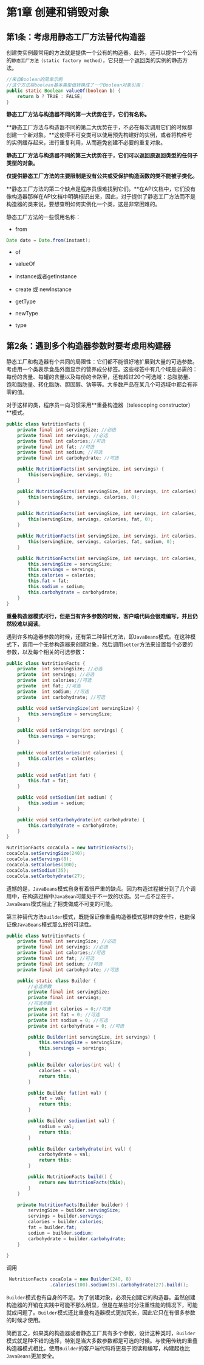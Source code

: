 # 第1章 创建和销毁对象

## 第1条：考虑用静态工厂方法替代构造器

创建类实例最常用的方法就是提供一个公有的构造器。此外，还可以提供一个公有的`静态工厂方法（static factory method）`，它只是一个返回类的实例的静态方法。

```java
//来自Boolean的简单示例
//这个方法将boolean基本类型值转换成了一个Boolean对象引用：
public static Boolean valueOf(boolean b) {
    return b ? TRUE : FALSE;
}
```

**静态工厂方法与构造器不同的第一大优势在于，它们有名称。**

**静态工厂方法与构造器不同的第二大优势在于，不必在每次调用它们的时候都创建一个新对象。**这使得不可变类可以使用预先构建好的实例，或者将构件号的实例缓存起来，进行重复利用，从而避免创建不必要的重复对象。

**静态工厂方法与构造器不同的第三大优势在于，它们可以返回原返回类型的任何子类型的对象。**


**仅提供静态工厂方法的主要限制是没有公共或受保护构造函数的类不能被子类化。**

**静态工厂方法的第二个缺点是程序员很难找到它们。**在API文档中，它们没有像构造器那样在API文档中明确标识出来，因此，对于提供了静态工厂方法而不是构造器的类来说，要想查明如何实例化一个类，这是非常困难的。

静态工厂方法的一些惯用名称：

* from

```java
Date date = Date.from(instant);
```
* of

* valueOf

* instance或者getInstance

* create 或 newInstance

* getType

* newType

* type

## 第2条：遇到多个构造器参数时要考虑用构建器

静态工厂和构造器有个共同的局限性：它们都不能很好地扩展到大量的可选参数。考虑用一个类表示食品外面显示的营养成分标签。这些标签中有几个域是必需的：每份的含量、每罐的含量以及每份的卡路里，还有超过20个可选域：总脂肪量、饱和脂肪量、转化脂肪、胆固醇、钠等等。大多数产品在某几个可选域中都会有非零的值。

对于这样的类，程序员一向习惯采用**重叠构造器（telescoping constructor）**模式。

```java
public class NutritionFacts {
    private final int servingSize; //必选
    private final int servings; //必选
    private final int calories;//可选
    private final int fat; //可选
    private final int sodium; //可选
    private final int carbohydrate; //可选

    public NutritionFacts(int servingSize, int servings) {
        this(servingSize, servings, 0);
    }

    public NutritionFacts(int servingSize, int servings, int calories) {
        this(servingSize, servings, calories, 0);
    }

    public NutritionFacts(int servingSize, int servings, int calories, int fat) {
        this(servingSize, servings, calories, fat, 0);
    }

    public NutritionFacts(int servingSize, int servings, int calories, int fat, int sodium) {
        this(servingSize, servings, calories, fat, sodium, 0);
    }

    public NutritionFacts(int servingSize, int servings, int calories, int fat, int sodium, int carbohydrate) {
        this.servingSize = servingSize;
        this.servings = servings;
        this.calories = calories;
        this.fat = fat;
        this.sodium = sodium;
        this.carbohydrate = carbohydrate;
    }
}
```

**重叠构造器模式可行，但是当有许多参数的时候，客户端代码会很难编写，并且仍然较难以阅读**。

遇到许多构造器参数的时候，还有第二种替代方法，即`JavaBeans`模式。在这种模式下，调用一个无参构造器来创建对象，然后调用`setter`方法来设置每个必要的参数，以及每个相关的可选参数：

```java
public class NutritionFacts {
    private  int servingSize; //必选
    private  int servings; //必选
    private  int calories;//可选
    private  int fat; //可选
    private  int sodium; //可选
    private  int carbohydrate; //可选

    public void setServingSize(int servingSize) {
        this.servingSize = servingSize;
    }

    public void setServings(int servings) {
        this.servings = servings;
    }

    public void setCalories(int calories) {
        this.calories = calories;
    }

    public void setFat(int fat) {
        this.fat = fat;
    }

    public void setSodium(int sodium) {
        this.sodium = sodium;
    }

    public void setCarbohydrate(int carbohydrate) {
        this.carbohydrate = carbohydrate;
    }
}
```
```java
NutritionFacts cocaCola = new NutritionFacts();
cocaCola.setServingSize(240);
cocaCola.setServings(8);
cocaCola.setCalories(100);
cocaCola.setSodium(35);
cocaCola.setCarbohydrate(27);
```
遗憾的是，`JavaBeans`模式自身有着很严重的缺点。因为构造过程被分到了几个调用中，在构造过程中`JavaBean`可能处于不一致的状态。另一点不足在于，`JavaBeans`模式阻止了把类做成不可变的可能。

第三种替代方法`Builder`模式，既能保证像重叠构造器模式那样的安全性，也能保证像`JavaBeans`模式那么好的可读性。

```java
public class NutritionFacts {
    private final int servingSize; //必选
    private final int servings; //必选
    private final int calories;//可选
    private final int fat; //可选
    private final int sodium; //可选
    private final int carbohydrate; //可选

    public static class Builder {
        //必选参数
        private final int servingSize;
        private final int servings;
        //可选参数
        private int calories = 0;//可选
        private int fat = 0; //可选
        private int sodium = 0; //可选
        private int carbohydrate = 0; //可选

        public Builder(int servingSize, int servings) {
            this.servingSize = servingSize;
            this.servings = servings;
        }

        public Builder calories(int val) {
            calories = val;
            return this;
        }

        public Builder fat(int val) {
            fat = val;
            return this;
        }

        public Builder sodium(int val) {
            sodium = val;
            return this;
        }

        public Builder carbohydrate(int val) {
            carbohydrate = val;
            return this;
        }

        public NutritionFacts build() {
            return new NutritionFacts(this);
        }
    }

    private NutritionFacts(Builder builder) {
        servingSize = builder.servingSize;
        servings = builder.servings;
        calories = builder.calories;
        fat = builder.fat;
        sodium = builder.sodium;
        carbohydrate = builder.carbohydrate;
    }

}
```

调用

```java
 NutritionFacts cocaCola = new Builder(240, 8)
                .calories(100).sodium(35).carbohydrate(27).build();
```

`Builder`模式也有自身的不足。为了创建对象，必须先创建它的构造器。虽然创建构造器的开销在实践中可能不那么明显，但是在某些时分注重性能的情况下，可能就成问题了。`Builder`模式还比重叠构造器模式更加冗长，因此它只在有很多参数的时候才使用。

简而言之，如果类的构造器或者静态工厂具有多个参数，设计这种类时，`Builder`模式就是种不错的选择，特别是当大多数参数都是可选的时候。与使用传统的重叠构造器模式相比，使用`Builder`的客户端代码将更易于阅读和编写，构建起也比`JavaBeans`更加安全。